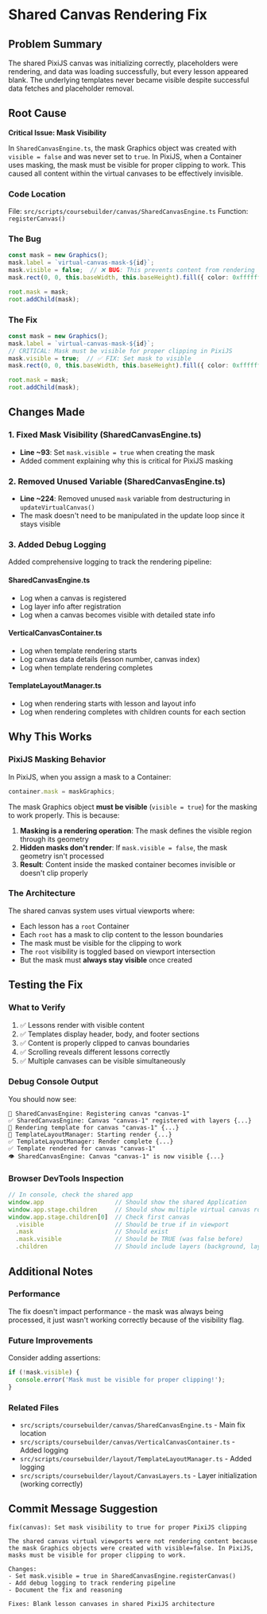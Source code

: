 # Shared Canvas Rendering Fix

## Problem Summary
The shared PixiJS canvas was initializing correctly, placeholders were rendering, and data was loading successfully, but every lesson appeared blank. The underlying templates never became visible despite successful data fetches and placeholder removal.

## Root Cause
**Critical Issue: Mask Visibility**

In `SharedCanvasEngine.ts`, the mask Graphics object was created with `visible = false` and was never set to `true`. In PixiJS, when a Container uses masking, the mask must be visible for proper clipping to work. This caused all content within the virtual canvases to be effectively invisible.

### Code Location
File: `src/scripts/coursebuilder/canvas/SharedCanvasEngine.ts`
Function: `registerCanvas()`

### The Bug
```typescript
const mask = new Graphics();
mask.label = `virtual-canvas-mask-${id}`;
mask.visible = false;  // ❌ BUG: This prevents content from rendering
mask.rect(0, 0, this.baseWidth, this.baseHeight).fill({ color: 0xffffff, alpha: 1 });

root.mask = mask;
root.addChild(mask);
```

### The Fix
```typescript
const mask = new Graphics();
mask.label = `virtual-canvas-mask-${id}`;
// CRITICAL: Mask must be visible for proper clipping in PixiJS
mask.visible = true;  // ✅ FIX: Set mask to visible
mask.rect(0, 0, this.baseWidth, this.baseHeight).fill({ color: 0xffffff, alpha: 1 });

root.mask = mask;
root.addChild(mask);
```

## Changes Made

### 1. Fixed Mask Visibility (SharedCanvasEngine.ts)
- **Line ~93**: Set `mask.visible = true` when creating the mask
- Added comment explaining why this is critical for PixiJS masking

### 2. Removed Unused Variable (SharedCanvasEngine.ts)
- **Line ~224**: Removed unused `mask` variable from destructuring in `updateVirtualCanvas()`
- The mask doesn't need to be manipulated in the update loop since it stays visible

### 3. Added Debug Logging
Added comprehensive logging to track the rendering pipeline:

#### SharedCanvasEngine.ts
- Log when a canvas is registered
- Log layer info after registration
- Log when a canvas becomes visible with detailed state info

#### VerticalCanvasContainer.ts
- Log when template rendering starts
- Log canvas data details (lesson number, canvas index)
- Log when template rendering completes

#### TemplateLayoutManager.ts
- Log when rendering starts with lesson and layout info
- Log when rendering completes with children counts for each section

## Why This Works

### PixiJS Masking Behavior
In PixiJS, when you assign a mask to a Container:
```typescript
container.mask = maskGraphics;
```

The mask Graphics object **must be visible** (`visible = true`) for the masking to work properly. This is because:

1. **Masking is a rendering operation**: The mask defines the visible region through its geometry
2. **Hidden masks don't render**: If `mask.visible = false`, the mask geometry isn't processed
3. **Result**: Content inside the masked container becomes invisible or doesn't clip properly

### The Architecture
The shared canvas system uses virtual viewports where:
- Each lesson has a `root` Container
- Each `root` has a mask to clip content to the lesson boundaries
- The mask must be visible for the clipping to work
- The `root` visibility is toggled based on viewport intersection
- But the mask must **always stay visible** once created

## Testing the Fix

### What to Verify
1. ✅ Lessons render with visible content
2. ✅ Templates display header, body, and footer sections
3. ✅ Content is properly clipped to canvas boundaries
4. ✅ Scrolling reveals different lessons correctly
5. ✅ Multiple canvases can be visible simultaneously

### Debug Console Output
You should now see:
```
🎨 SharedCanvasEngine: Registering canvas "canvas-1"
✅ SharedCanvasEngine: Canvas "canvas-1" registered with layers {...}
🎨 Rendering template for canvas "canvas-1" {...}
🎨 TemplateLayoutManager: Starting render {...}
✅ TemplateLayoutManager: Render complete {...}
✅ Template rendered for canvas "canvas-1"
👁️ SharedCanvasEngine: Canvas "canvas-1" is now visible {...}
```

### Browser DevTools Inspection
```javascript
// In console, check the shared app
window.app                    // Should show the shared Application
window.app.stage.children     // Should show multiple virtual canvas roots
window.app.stage.children[0]  // Check first canvas
  .visible                    // Should be true if in viewport
  .mask                       // Should exist
  .mask.visible               // Should be TRUE (was false before)
  .children                   // Should include layers (background, layout, drawing, ui)
```

## Additional Notes

### Performance
The fix doesn't impact performance - the mask was always being processed, it just wasn't working correctly because of the visibility flag.

### Future Improvements
Consider adding assertions:
```typescript
if (!mask.visible) {
  console.error('Mask must be visible for proper clipping!');
}
```

### Related Files
- `src/scripts/coursebuilder/canvas/SharedCanvasEngine.ts` - Main fix location
- `src/scripts/coursebuilder/canvas/VerticalCanvasContainer.ts` - Added logging
- `src/scripts/coursebuilder/layout/TemplateLayoutManager.ts` - Added logging
- `src/scripts/coursebuilder/layout/CanvasLayers.ts` - Layer initialization (working correctly)

## Commit Message Suggestion
```
fix(canvas): Set mask visibility to true for proper PixiJS clipping

The shared canvas virtual viewports were not rendering content because
the mask Graphics objects were created with visible=false. In PixiJS,
masks must be visible for proper clipping to work.

Changes:
- Set mask.visible = true in SharedCanvasEngine.registerCanvas()
- Add debug logging to track rendering pipeline
- Document the fix and reasoning

Fixes: Blank lesson canvases in shared PixiJS architecture
```
